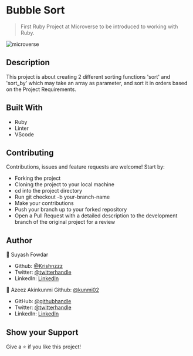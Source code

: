 # Bubble Sort

> First Ruby Project at Microverse to be introduced to working with Ruby.

![microverse](https://camo.githubusercontent.com/3a5835d4f56c57cec85939ac345e43fef164c178/68747470733a2f2f696d672e736869656c64732e696f2f62616467652f4d6963726f76657273652d626c756576696f6c6574)

## Description

This project is about creating 2 different sorting functions 'sort' and 'sort_by' which may take an array as parameter, and sort it in orders based on the Project Requirements.


## Built With

- Ruby
- Linter
- VScode

## Contributing

Contributions, issues and feature requests are welcome! Start by:

  - Forking the project
  - Cloning the project to your local machine
  - cd into the project directory
  - Run git checkout -b your-branch-name
  - Make your contributions
  - Push your branch up to your forked repository
  - Open a Pull Request with a detailed description to the development branch of the original project for a review



## Author

👤 Suyash Fowdar
- Github: [@Krishnzzz](https://github.com/krishnzzz)
- Twitter: [@twitterhandle](https://twitter.com/Krishnzzz)
- LinkedIn: [LinkedIn](https://www.linkedin.com/in/suyash-fowdar-22b89514a/)

👤 Azeez Akinkunmi
Github: [@kunmi02](https://github.com/kunmi02)
- GitHub: [@githubhandle](https://github.com/kunmi02)
- Twitter: [@twitterhandle](https://twitter.com/akinkunmi006)
- LinkedIn: [LinkedIn](https://linkedin.com/in/akinkunmi006)

## Show your Support
Give a ⭐ if you like this project!
